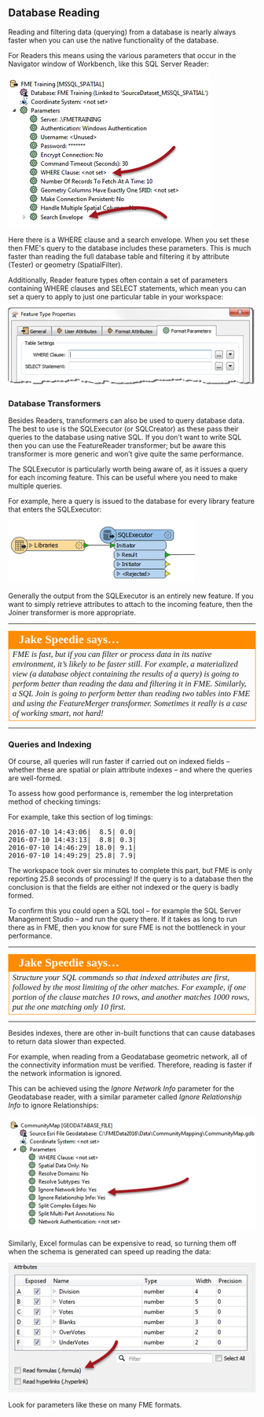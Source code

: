 ## Database Reading ##

Reading and filtering data (querying) from a database is nearly always faster when you can use the native functionality of the database.

For Readers this means using the various parameters that occur in the Navigator window of Workbench, like this SQL Server Reader:

![](./Images/Img2.31.DBPerformanceWhereClause.png)

Here there is a WHERE clause and a search envelope. When you set these then FME's query to the database includes these parameters. This is much faster than reading the full database table and filtering it by attribute (Tester) or geometry (SpatialFilter).

Additionally, Reader feature types often contain a set of parameters containing WHERE clauses and SELECT statements, which mean you can set a query to apply to just one particular table in your workspace:

![](./Images/Img2.32.DBPerformanceFTWhereClause.png)

### Database Transformers ###

Besides Readers, transformers can also be used to query database data. The best to use is the SQLExecutor (or SQLCreator) as these pass their queries to the database using native SQL. If you don’t want to write SQL then you can use the FeatureReader transformer; but be aware this transformer is more generic and won’t give quite the same performance.

The SQLExecutor is particularly worth being aware of, as it issues a query for each incoming feature. This can be useful where you need to make multiple queries.

For example, here a query is issued to the database for every library feature that enters the SQLExecutor:

![](./Images/Img2.33.DBPerformanceSQLExecutor.png)

Generally the output from the SQLExecutor is an entirely new feature. If you want to simply retrieve attributes to attach to the incoming feature, then the Joiner transformer is more appropriate.

---

<table style="border-spacing: 0px">
<tr>
<td style="vertical-align:middle;background-color:darkorange;border: 2px solid darkorange">
<i class="fa fa-quote-left fa-lg fa-pull-left fa-fw" style="color:white;padding-right: 12px;vertical-align:text-top"></i>
<span style="color:white;font-size:x-large;font-weight: bold;font-family:serif">Jake Speedie says…</span>
</td>
</tr>

<tr>
<td style="border: 1px solid darkorange">
<span style="font-family:serif; font-style:italic; font-size:larger">
FME is fast, but if you can filter or process data in its native environment, it’s likely to be faster still. For example, a materialized view (a database object containing the results of a query) is going to perform better than reading the data and filtering it in FME. Similarly, a SQL Join is going to perform better than reading two tables into FME and using the FeatureMerger transformer. Sometimes it really is a case of working smart, not hard!
</span>
</td>
</tr>
</table>

---

### Queries and Indexing ###

Of course, all queries will run faster if carried out on indexed fields – whether these are spatial or plain attribute indexes – and where the queries are well-formed.

To assess how good performance is, remember the log interpretation method of checking timings:

For example, take this section of log timings:

<pre>
2016-07-10 14:43:06|  8.5| 0.0|
2016-07-10 14:43:13|  8.8| 0.3|
2016-07-10 14:46:29| 18.0| 9.1|
2016-07-10 14:49:29| 25.8| 7.9|
</pre>

The workspace took over six minutes to complete this part, but FME is only reporting 25.8 seconds of processing! If the query is to a database then the conclusion is that the fields are either not indexed or the query is badly formed.

To confirm this you could open a SQL tool – for example the SQL Server Management Studio – and run the query there. If it takes as long to run there as in FME, then you know for sure FME is not the bottleneck in your performance.

---

<table style="border-spacing: 0px">
<tr>
<td style="vertical-align:middle;background-color:darkorange;border: 2px solid darkorange">
<i class="fa fa-quote-left fa-lg fa-pull-left fa-fw" style="color:white;padding-right: 12px;vertical-align:text-top"></i>
<span style="color:white;font-size:x-large;font-weight: bold;font-family:serif">Jake Speedie says…</span>
</td>
</tr>

<tr>
<td style="border: 1px solid darkorange">
<span style="font-family:serif; font-style:italic; font-size:larger">
Structure your SQL commands so that indexed attributes are first, followed by the most limiting of the other matches. For example, if one portion of the clause matches 10 rows, and another matches 1000 rows, put the one matching only 10 first.
</span>
</td>
</tr>
</table>

---

Besides indexes, there are other in-built functions that can cause databases to return data slower than expected.

For example, when reading from a Geodatabase geometric network, all of the connectivity information must be verified. Therefore, reading is faster if the network information is ignored.

This can be achieved using the *Ignore Network Info* parameter for the Geodatabase reader, with a similar parameter called *Ignore Relationship Info* to ignore Relationships:

![](./Images/Img2.34.DBPerformanceGeodbIgnoreOptions.png)


Similarly, Excel formulas can be expensive to read, so turning them off when the schema is generated can speed up reading the data:

![](./Images/Img2.35.DBPerformanceExcelreadFormulas.png)

Look for parameters like these on many FME formats.